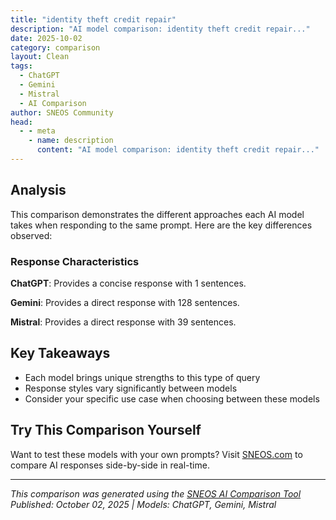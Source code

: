 ```yaml
---
title: "identity theft credit repair"
description: "AI model comparison: identity theft credit repair..."
date: 2025-10-02
category: comparison
layout: Clean
tags:
  - ChatGPT
  - Gemini
  - Mistral
  - AI Comparison
author: SNEOS Community
head:
  - - meta
    - name: description
      content: "AI model comparison: identity theft credit repair..."
---
```


<ChatComparison
  title="identity theft credit repair"
  prompt="identity theft credit repair"
  :responses='{
    "ChatGPT": "Dealing with identity theft and its impact on your credit can be a challenging process. Here are some steps you can take for credit repair and recovery:\n\n### Steps to Handle Identity Theft and Repair Credit\n\n1. **Recognize the Signs**:\n   - Monitor your credit reports for unauthorized accounts or inquiries.\n   - Check for unfamiliar bills or statements.\n\n2. **Report Identity Theft**:\n   - **File a Report**: Go to the Federal Trade Commission (FTC) website (IdentityTheft.gov) to report the theft and get a recovery plan.\n   - **Local Authorities**: You may also want to file a report with your local police department.\n\n3. **Place a Fraud Alert**:\n   - Contact one of the three major credit bureaus (Experian, TransUnion, Equifax) to place a fraud alert on your credit report. This alerts potential lenders to take extra steps to verify your identity.\n\n4. **Credit Freeze**:\n   - Consider placing a credit freeze with each of the credit bureaus. This prevents new creditors from accessing your credit report until you lift the freeze.\n\n5. **Review Credit Reports**:\n   - Obtain free credit reports from AnnualCreditReport.com. Check for inaccuracies or accounts you did not open.\n\n6. **Dispute Errors**:\n   - Dispute any unauthorized accounts or errors directly with the credit bureaus. Provide documentation to support your claims.\n\n7. **Contact Creditors**:\n   - Contact the companies where fraudulent accounts were opened. Inform them of the identity theft and request that they close or mark the accounts as fraudulent.\n\n8. **Monitor Your Credit**:\n   - Consider enrolling in a credit monitoring service that can alert you to changes in your credit report.\n\n9. **Consider an Identity Theft Protection Service**:\n   - These services may offer monitoring, alerts, and assistance in resolving fraud issues.\n\n10. **Rebuild Your Credit**:\n    - Pay down existing debts and make payments on time.\n    - Consider using credit responsibly, such as secured credit cards, to rebuild your credit score gradually.\n\n11. **Keep Records**:\n    - Maintain detailed records of all correspondence regarding your identity theft, including dates, contact persons, and outcomes.\n\n12. **Educate Yourself**:\n    - Learn about identity theft prevention measures, like using strong passwords, not oversharing information, and regularly monitoring your credit.\n\n### Key Resources\n\n- **Federal Trade Commission**: [Identity Theft](https://www.consumer.ftc.gov/topics/identity-theft)\n- **Annual Credit Report**: [AnnualCreditReport.com](https://www.annualcreditreport.com)\n- **Credit Bureaus**:\n  - Experian: [experian.com](https://www.experian.com)\n  - TransUnion: [transunion.com](https://www.transunion.com)\n  - Equifax: [equifax.com](https://www.equifax.com)\n\n### Conclusion\n\nRecovering from identity theft can take time and effort, but by following these steps, you can start to repair your credit and protect yourself against future incidents. Always remain vigilant about your credit and identity security.",
    "Gemini": "Okay, let\u0027s break down identity theft credit repair. It\u0027s a specific process, and it\u0027s important to understand the steps involved and your rights.\n\n**Understanding the Problem: Identity Theft and Your Credit**\n\nIdentity theft happens when someone steals your personal information (like your Social Security number, credit card numbers, or bank account details) and uses it to commit fraud. This fraud can significantly damage your credit report and score.  The thief might:\n\n*   **Open new credit accounts in your name:** Credit cards, loans, store accounts.\n*   **Make unauthorized purchases on your existing accounts:** Running up balances.\n*   **File fraudulent tax returns:** Claiming refunds in your name.\n*   **Get medical treatment:** Leaving you with the bills.\n*   **Commit crimes:** Using your identity when arrested.\n\nThe result?  Inaccurate and negative information on your credit report, leading to:\n\n*   **Lower credit score:** Making it harder to get loans, rent an apartment, or even get a job.\n*   **Higher interest rates:** Paying more when you do get credit.\n*   **Debt collection calls:** Being harassed for debts you didn\u0027t create.\n*   **Denials for services:** Being turned down for insurance, utilities, etc.\n\n**The Credit Repair Process: Steps to Take**\n\nHere\u0027s a comprehensive guide to repairing your credit after identity theft:\n\n1.  **File an Identity Theft Report:**  This is the MOST IMPORTANT first step.  It\u0027s your official record of the theft and is crucial for disputing fraudulent information.\n    *   **File a report with the Federal Trade Commission (FTC):** Go to IdentityTheft.gov.  They will guide you through the process and provide you with an Identity Theft Report and an Identity Theft Affidavit. Complete the affidavit thoroughly and accurately.\n    *   **File a police report:**  Take your FTC Identity Theft Report and Affidavit to your local police department and file a report.  This is especially important if you know the identity thief or have information about the crime.\n\n2.  **Contact the Credit Bureaus:**  Immediately notify the three major credit bureaus:\n    *   **Equifax:** [https://www.equifax.com/](https://www.equifax.com/)\n    *   **Experian:** [https://www.experian.com/](https://www.experian.com/)\n    *   **TransUnion:** [https://www.transunion.com/](https://www.transunion.com/)\n\n    *   **Place a fraud alert:**  A fraud alert makes it harder for identity thieves to open new accounts in your name. There are three types:\n        *   **Initial Fraud Alert (1 year):**  Requires creditors to verify your identity before issuing credit.  You only need to contact one bureau; they will notify the other two.\n        *   **Extended Fraud Alert (7 years):** Requires more proof of identity theft (usually the Identity Theft Report). Creditors must take extra steps to verify your identity.  It also entitles you to two free credit reports from each bureau within a 12-month period.\n        *   **Active Duty Military Alert (1 year, renewable):** For active duty military personnel. Similar to an initial fraud alert.\n    *   **Consider a credit freeze (security freeze):**  This is the strongest protection. It prevents anyone (including you) from accessing your credit report without your permission. You\u0027ll need to \u0022thaw\u0022 your credit file temporarily if you want to apply for new credit.  You must place a freeze with each bureau individually. Credit freezes are free.\n\n3.  **Dispute Fraudulent Information:**\n\n    *   **Gather documentation:**  Collect copies of your Identity Theft Report, Identity Theft Affidavit, police report (if you have one), any documentation of fraudulent activity (e.g., bills, account statements), and a copy of your driver\u0027s license or other government-issued ID.\n    *   **File disputes with each credit bureau:**  Write a separate dispute letter to each credit bureau for *every* inaccurate item on your credit report.  Include:\n        *   Your name, address, and Social Security number.\n        *   A clear explanation of why the information is inaccurate and fraudulent (because it\u0027s the result of identity theft).\n        *   The account number and name of the creditor associated with the fraudulent information.\n        *   A copy of your Identity Theft Report and Affidavit.\n        *   Copies of any other supporting documentation.\n        *   A request that the information be investigated and removed from your credit report.\n    *   **Send your disputes by certified mail with return receipt requested:**  This provides proof that the credit bureaus received your dispute.\n    *   **Keep copies of everything you send.**\n\n4.  **Contact Creditors and Businesses:**\n\n    *   **Notify the companies where fraudulent accounts were opened:**  Explain that you are a victim of identity theft and that the accounts are not yours. Provide them with a copy of your Identity Theft Report and Affidavit.\n    *   **Request that they close the fraudulent accounts and remove them from your credit report.**\n    *   **Ask them to provide you with documentation of the fraudulent activity.**\n\n5.  **Review Your Credit Reports Regularly:**\n\n    *   **Check your credit reports frequently (at least every few months) for any new suspicious activity.**  You can get free credit reports weekly from AnnualCreditReport.com.\n    *   **Continue to monitor your credit even after you\u0027ve corrected the initial damage.**  Identity thieves may try to use your information again in the future.\n\n6.  **Consider a Credit Monitoring Service:**\n\n    *   **Credit monitoring services can alert you to changes in your credit report, such as new accounts opened in your name or changes to your credit score.**  While these services are not a substitute for actively monitoring your credit yourself, they can provide an extra layer of protection. Many offer identity theft insurance as well.\n    *   **Be cautious about free credit monitoring offers,** especially if they require you to provide a credit card number.  Make sure the company is reputable.\n\n7.  **Change Your Passwords and PINs:**\n\n    *   **Change the passwords and PINs for all of your online accounts, including your bank accounts, credit card accounts, email accounts, and social media accounts.**\n    *   **Use strong, unique passwords for each account.**\n    *   **Enable two-factor authentication whenever possible.**\n\n8.  **Consider a Security Freeze on Your ChexSystems Report:**\n\n    *   **ChexSystems is a consumer reporting agency that tracks bounced checks and other banking-related issues.**  Identity thieves may use your information to open fraudulent bank accounts.\n    *   **You can place a security freeze on your ChexSystems report to prevent anyone from opening a new bank account in your name without your permission.**\n\n9.  **Keep Detailed Records:**\n\n    *   **Maintain a file with copies of all correspondence, documents, and phone call logs related to your identity theft case.**  This will be helpful if you need to file a lawsuit or report the crime to law enforcement.\n\n**Important Legal Rights and Protections:**\n\n*   **Fair Credit Reporting Act (FCRA):**  This federal law gives you the right to dispute inaccurate information on your credit report. Credit bureaus have 30 days (sometimes 45) to investigate your dispute. If they can\u0027t verify the information, they must remove it.\n*   **Fair Credit Billing Act (FCBA):**  This law protects you from liability for unauthorized charges on your credit card.\n*   **Fair Debt Collection Practices Act (FDCPA):**  This law protects you from abusive debt collection practices.\n*   **Identity Theft and Assumption Deterrence Act:**  This law makes identity theft a federal crime.\n*   **You have the right to a free copy of your credit report from each of the three major credit bureaus every 12 months.** You can access them at AnnualCreditReport.com.\n*   **You have the right to place a security freeze on your credit reports for free.**\n\n**Credit Repair Companies:  Proceed with Caution**\n\n*   **Legitimate credit repair is something you can do yourself.**  You don\u0027t need to pay a company to do it for you.\n*   **Credit repair companies often make promises they can\u0027t keep.**  They cannot legally remove accurate information from your credit report.\n*   **The Credit Repair Organizations Act (CROA) protects consumers from deceptive and unfair practices by credit repair companies.**  This law requires credit repair companies to provide you with a written contract that explains your rights and the services they will provide. It also prohibits them from charging you upfront fees.\n*   **Be wary of companies that:**\n    *   Guarantee to improve your credit score.\n    *   Ask you to pay upfront fees.\n    *   Tell you to create a \u0022new\u0022 credit identity by obtaining an Employer Identification Number (EIN). This is illegal.\n    *   Advise you to dispute accurate information on your credit report.\n\n**When to Seek Professional Help:**\n\n*   **If you\u0027re overwhelmed by the process:** A non-profit credit counseling agency (NFCC or AFCPE member) can provide guidance.\n*   **If you\u0027ve been sued:**  Consult with an attorney specializing in consumer law.\n*   **If you have complex identity theft issues:**  An attorney can help you navigate the legal complexities.\n\n**Key Takeaways:**\n\n*   **Act quickly!** The sooner you take action, the less damage the identity thief can do.\n*   **Document everything!** Keep records of all your communication and actions.\n*   **Be persistent!** It can take time and effort to repair your credit after identity theft.\n*   **Don\u0027t give up!** You have rights and resources to help you recover.\n*   **Stay vigilant!** Continue to monitor your credit and protect your personal information to prevent future identity theft.\n\nThis information is for general guidance and should not be considered legal advice. If you have specific legal questions, consult with an attorney.  Good luck!\n",
    "Mistral": "Identity theft can significantly impact your credit, and repairing the damage involves several steps. Here\u2019s a comprehensive guide to help you through the process:\n\n### 1. **Immediate Actions**\n   - **Contact Credit Bureaus:** Place a fraud alert on your credit reports with the three major credit bureaus: Equifax, Experian, and TransUnion. This will make it harder for someone to open new accounts in your name.\n   - **Freeze Your Credit:** Consider placing a credit freeze, which prevents new credit accounts from being opened in your name.\n   - **File a Police Report:** Report the identity theft to your local police department and get a copy of the police report.\n   - **Report to the FTC:** File a complaint with the Federal Trade Commission (FTC) at IdentityTheft.gov. This will generate an Identity Theft Report and a recovery plan.\n\n### 2. **Review Your Credit Reports**\n   - **Obtain Copies:** Get copies of your credit reports from Equifax, Experian, and TransUnion. You can get one free report from each bureau annually at AnnualCreditReport.com.\n   - **Identify Fraudulent Activity:** Look for any accounts, inquiries, or transactions that you do not recognize.\n\n### 3. **Dispute Fraudulent Information**\n   - **Contact Creditors:** Reach out to the companies where fraudulent accounts were opened. Explain the situation and request that the accounts be closed and any charges be removed.\n   - **File Disputes:** File disputes with the credit bureaus for any fraudulent information on your credit reports. You can do this online, by mail, or by phone.\n   - **Document Everything:** Keep detailed records of all communications, including dates, names of people you spoke with, and any documentation you receive.\n\n### 4. **Monitor Your Credit**\n   - **Regular Checks:** Continue to monitor your credit reports regularly to ensure no new fraudulent activity occurs.\n   - **Credit Monitoring Services:** Consider signing up for a credit monitoring service that will alert you to any changes in your credit report.\n\n### 5. **Rebuild Your Credit**\n   - **Pay Bills on Time:** Ensure all your legitimate accounts are paid on time to maintain a positive payment history.\n   - **Keep Credit Utilization Low:** Try to keep your credit utilization (the amount of credit you use compared to your credit limit) below 30%.\n   - **Avoid New Credit Applications:** Until your credit is repaired, avoid applying for new credit unless absolutely necessary.\n\n### 6. **Seek Professional Help**\n   - **Credit Repair Services:** Consider hiring a reputable credit repair service if you feel overwhelmed by the process.\n   - **Legal Assistance:** If the situation is complex, you may want to consult with an attorney who specializes in identity theft and credit repair.\n\n### 7. **Prevent Future Identity Theft**\n   - **Secure Personal Information:** Keep your personal information secure, including passwords, Social Security number, and financial documents.\n   - **Use Strong Passwords:** Use strong, unique passwords for all your accounts and consider using a password manager.\n   - **Be Cautious Online:** Be wary of phishing scams and avoid clicking on suspicious links or downloading unknown attachments.\n\n### 8. **Follow-Up**\n   - **Check Progress:** Regularly check the status of your disputes and follow up with creditors and credit bureaus to ensure the fraudulent information has been removed.\n   - **Update Records:** Keep your Identity Theft Report and police report updated and readily available for future reference.\n\n### Resources\n   - **FTC Identity Theft Website:** IdentityTheft.gov\n   - **Credit Bureaus:**\n     - Equifax: 1-800-525-6285\n     - Experian: 1-888-397-3742\n     - TransUnion: 1-800-680-7289\n\nBy following these steps, you can effectively repair your credit after identity theft and protect yourself from future incidents."
  }'
  published-date="12:06"
/>

## Analysis

This comparison demonstrates the different approaches each AI model takes when responding to the same prompt. Here are the key differences observed:

### Response Characteristics

**ChatGPT**: Provides a concise response with 1 sentences. 

**Gemini**: Provides a direct response with 128 sentences. 

**Mistral**: Provides a direct response with 39 sentences. 

## Key Takeaways

- Each model brings unique strengths to this type of query
- Response styles vary significantly between models
- Consider your specific use case when choosing between these models

## Try This Comparison Yourself

Want to test these models with your own prompts? Visit [SNEOS.com](https://sneos.com) to compare AI responses side-by-side in real-time.

---

*This comparison was generated using the [SNEOS AI Comparison Tool](https://sneos.com)*
*Published: October 02, 2025 | Models: ChatGPT, Gemini, Mistral*
